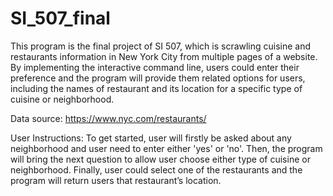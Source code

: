 # SI_507_final
This program is the final project of SI 507, which is scrawling cuisine and restaurants information in New York City from multiple pages of a website. By implementing the interactive command line, users could enter their preference and the program will provide them related options for users, including the names of restaurant and its location for a specific type of cuisine or neighborhood. 

Data source:
https://www.nyc.com/restaurants/

User Instructions:
To get started, user will firstly be asked about any neighborhood and user need to enter either 'yes' or 'no'. Then, the program will bring the next question to allow user choose either type of cuisine or neighborhood. Finally, user could select one of the restaurants and the program will return users that restaurant’s location.
